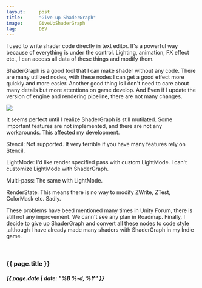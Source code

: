 ```yaml
---
layout:     post
title:      "Give up ShaderGraph"
image:      GiveUpShaderGraph
tag:        DEV
---
```


I used to write shader code directly in text editor. It's a powerful way because of everything is under the control. Lighting, animation, FX effect etc., I can access all data of these things and modify them.<!--more-->

ShaderGraph is a good tool that I can make shader without any code. There are many utilized nodes, with these nodes I can get a good effect more quickly and more easier.  Another good thing is I don't need to care about many details but more attentions on game develop. And Even if I update the version of engine and rendering pipeline, there are not many changes. 

![]({{site.url}}/{{site.post_images}}/GiveUpShaderGraphA.jpg)

It seems perfect until I realize ShaderGraph is still mutilated. Some important features are not implemented, and there are not any workarounds. This affected my development.

Stencil: Not supported. It very terrible if you have many features rely on Stencil.

LightMode: I'd like render specified pass with custom LightMode. I can't customize LightMode with ShaderGraph. 

Multi-pass: The same with LightMode.

RenderState: This means there is no way to modify ZWrite, ZTest, ColorMask etc. Sadly. 

These problems have beed mentioned many times in Unity Forum, there is still not any improvement. We cann't see any plan in Roadmap. Finally, I decide to give up ShaderGraph and convert all these nodes to code style ,although I have already made many shaders with ShaderGraph in my Indie game. 

<br>
<h3>{{ page.title }}</h3>
<h5>{{ page.date | date: "%B %-d, %Y" }}</h5>

